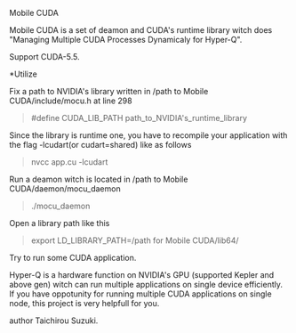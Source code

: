 Mobile CUDA

Mobile CUDA is a set of deamon and CUDA's runtime library witch does "Managing Multiple CUDA Processes Dynamicaly for Hyper-Q".

Support CUDA-5.5.

*Utilize

Fix a path to NVIDIA's library written in /path to Mobile CUDA/include/mocu.h at line 298

>#define CUDA_LIB_PATH path_to_NVIDIA's_runtime_library

Since the library is runtime one, you have to recompile your application with the flag -lcudart(or cudart=shared) like as follows

>nvcc app.cu -lcudart

Run a deamon witch is located in /path to Mobile CUDA/daemon/mocu_daemon

>./mocu_daemon

Open a library path like this

>export LD_LIBRARY_PATH=/path for Mobile CUDA/lib64/

Try to run some CUDA application.

Hyper-Q is a hardware function on NVIDIA's GPU (supported Kepler and above gen) witch can run multiple applications on single device efficiently.
If you have oppotunity for running multiple CUDA applications on single node, this project is very helpfull for you.

author Taichirou Suzuki.

